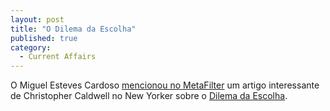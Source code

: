 ```yaml
---
layout: post
title: "O Dilema da Escolha"
published: true
category:
  - Current Affairs
---
```

<p>O Miguel Esteves Cardoso <a href="http://www.newyorker.com/critics/books/?040301crbo_books">mencionou no MetaFilter</a> um artigo interessante de Christopher Caldwell no New Yorker sobre o <a href="http://www.newyorker.com/critics/books/?040301crbo_books">Dilema da Escolha</a>.</p>

